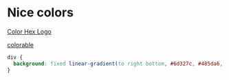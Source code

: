 # Nice colors

[Color Hex Logo](https://www.color-hex.com/)

[colorable](https://colorable.jxnblk.com/)

```css
div {
  background: fixed linear-gradient(to right bottom, #6d327c, #485da6, #00a1ba, #01b18e, #32b37b);
}
```
